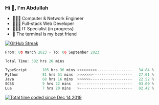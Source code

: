 <h3>Hi 👋, I'm Abdullah</h3>

- 👷🏼‍♂️ Computer & Network Engineer
- 👨🏻‍💻 Full-stack Web Developer
- 👨🏻‍💻 IT Specialist (in progress)
- 🖤 The terminal is my best friend

[![GitHub Streak](https://streak-stats.demolab.com?user=al3bad&theme=transparent&date_format=j%20M%5B%20Y%5D)](https://git.io/streak-stats)

<!--START_SECTION:waka-->

```python
From: 08 March 2023 - To: 06 September 2023

Total Time: 302 hrs 26 mins

TypeScript       105 hrs 36 mins >>>>>>>>>----------------   34.84 %
Python           81 hrs 51 mins  >>>>>>>------------------   27.01 %
Java             68 hrs 16 mins  >>>>>>-------------------   22.52 %
SCSS             9 hrs 22 mins   >------------------------   03.09 %
Lua              7 hrs 20 mins   >------------------------   02.42 %
```

<!--END_SECTION:waka-->

<p>
  <a href="https://wakatime.com/@ce2a2aac-0d6b-4d65-b864-8a4bcaf12967"><img src="https://wakatime.com/badge/user/ce2a2aac-0d6b-4d65-b864-8a4bcaf12967.svg" alt="Total time coded since Dec 14 2019" /></a>
</p>
